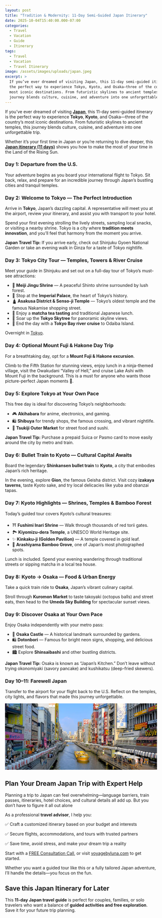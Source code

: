 ```yaml
---
layout: post
title: "Tradition & Modernity: 11-Day Semi-Guided Japan Itinerary"
date: 2025-10-04T15:40:00.000-07:00
categories:
  - Travel
  - Vacation
  - Guide
  - Itinerary
tags:
  - Travel
  - Vacation
  - Travel Itinerary
image: /assets/images/uploads/japan.jpeg
excerpt: >
  If you’ve ever dreamed of visiting Japan, this 11-day semi-guided itinerary is
  the perfect way to experience Tokyo, Kyoto, and Osaka—three of the country’s
  most iconic destinations. From futuristic skylines to ancient temples, this
  journey blends culture, cuisine, and adventure into one unforgettable trip.
---
```

If you’ve ever dreamed of visiting **[Japan](https://exoticca.com/us/cities/asia/18108-tradition-modernity-semi-guided-japan?advisor_token=soukeyna-traoredia-0195b832-d5eb-7350-a7a0-e70acf9266a0)**, this 11-day semi-guided itinerary is the perfect way to experience **Tokyo**, **Kyoto**, and Osaka—three of the country’s most iconic destinations. From futuristic skylines to ancient temples, this journey blends culture, cuisine, and adventure into one unforgettable trip.

Whether it’s your first time in Japan or you’re returning to dive deeper, this **[Japan itinerary (11 days)](https://exoticca.com/us/cities/asia/18108-tradition-modernity-semi-guided-japan?advisor_token=soukeyna-traoredia-0195b832-d5eb-7350-a7a0-e70acf9266a0)** shows you how to make the most of your time in the Land of the Rising Sun.

### **Day 1: Departure from the U.S.**

Your adventure begins as you board your international flight to Tokyo. Sit back, relax, and prepare for an incredible journey through Japan’s bustling cities and tranquil temples.

### **Day 2: Welcome to Tokyo — The Perfect Introduction**

Arrive in **Tokyo**, Japan’s dazzling capital. A representative will meet you at the airport, review your itinerary, and assist you with transport to your hotel.

Spend your first evening strolling the lively streets, sampling local snacks, or visiting a nearby shrine. Tokyo is a city where **tradition meets innovation**, and you’ll feel that harmony from the moment you arrive.

**Japan Travel Tip:** If you arrive early, check out Shinjuku Gyoen National Garden or take an evening walk in Ginza for a taste of Tokyo nightlife.

### **Day 3: Tokyo City Tour — Temples, Towers & River Cruise**

Meet your guide in Shinjuku and set out on a full-day tour of Tokyo’s must-see attractions:

* 🌳 **Meiji Jingu Shrine** — A peaceful Shinto shrine surrounded by lush forest.
* 👑 Stop at the **Imperial Palace**, the heart of Tokyo’s history.
* 🛕 **Asakusa District & Senso-ji Temple** — Tokyo’s oldest temple and the famous Nakamise shopping street.
* 🍵 Enjoy a **matcha tea tasting** and traditional Japanese lunch.
* 🌆 Soar up the **Tokyo Skytree** for panoramic skyline views.
* 🚤 End the day with a **Tokyo Bay river cruise** to Odaiba Island.

Overnight in [Tokyo](https://exoticca.com/us/cities/asia/18108-tradition-modernity-semi-guided-japan?advisor_token=soukeyna-traoredia-0195b832-d5eb-7350-a7a0-e70acf9266a0).

### **Day 4: Optional Mount Fuji & Hakone Day Trip**

For a breathtaking day, opt for a **Mount Fuji & Hakone excursion**.

Climb to the Fifth Station for stunning views, enjoy lunch in a ninja-themed village, visit the Owakudani “Valley of Hell,” and cruise Lake Ashi with Mount Fuji in the background. This is a must for anyone who wants those picture-perfect Japan moments 📸.

### **Day 5: Explore Tokyo at Your Own Pace**

This free day is ideal for discovering Tokyo’s neighborhoods:

* 🎮 **Akihabara** for anime, electronics, and gaming.
* 🛍 **Shibuya** for trendy shops, the famous crossing, and vibrant nightlife.
* 🍜 **Tsukiji Outer Market** for street food and sushi.

**Japan Travel Tip:** Purchase a prepaid Suica or Pasmo card to move easily around the city by metro and train.

### **Day 6: Bullet Train to Kyoto — Cultural Capital Awaits**

Board the legendary **Shinkansen bullet train** to **Kyoto**, a city that embodies Japan’s rich heritage.

In the evening, explore **Gion**, the famous Geisha district. Visit cozy **izakaya taverns**, taste Kyoto sake, and try local delicacies like yuba and obanzai tapas.

### **Day 7: Kyoto Highlights — Shrines, Temples & Bamboo Forest**

Today’s guided tour covers Kyoto’s cultural treasures:

* ⛩ **Fushimi Inari Shrine** — Walk through thousands of red torii gates.
* 🏞 **Kiyomizu-dera Temple**, a UNESCO World Heritage site.
* ✨ **Kinkaku-ji (Golden Pavilion)** — A temple covered in gold leaf.
* 🎋 **Arashiyama Bamboo Grove**, one of Japan’s most photographed spots.

Lunch is included. Spend your evening wandering through traditional streets or sipping matcha in a local tea house.

### **Day 8: Kyoto → Osaka — Food & Urban Energy**

Take a quick train ride to **Osaka**, Japan’s vibrant culinary capital.

Stroll through **Kuromon Market** to taste takoyaki (octopus balls) and street eats, then head to the **Umeda Sky Building** for spectacular sunset views.

### **Day 9: Discover Osaka at Your Own Pace**

Enjoy Osaka independently with your metro pass:

* 🏯 **Osaka Castle** — A historical landmark surrounded by gardens.
* 🛍 **Dotonbori** — Famous for bright neon signs, shopping, and delicious street food.
* 🏙 Explore **Shinsaibashi** and other bustling districts.

**Japan Travel Tip:** Osaka is known as “Japan’s Kitchen.” Don’t leave without trying okonomiyaki (savory pancake) and kushikatsu (deep-fried skewers).

### **Day 10–11: Farewell Japan**

Transfer to the airport for your flight back to the U.S. Reflect on the temples, city lights, and flavors that made this journey unforgettable.

![](/assets/images/uploads/367233.jpeg)

## **Plan Your Dream Japan Trip with Expert Help**

Planning a trip to Japan can feel overwhelming—language barriers, train passes, itineraries, hotel choices, and cultural details all add up. But you don’t have to figure it all out alone 

As a professional **travel advisor**, I help you:

 ✅ Craft a customized itinerary based on your budget and interests

 ✅ Secure flights, accommodations, and tours with trusted partners

 ✅ Save time, avoid stress, and make your dream trip a reality

Start with a [FREE Consultation Call](https://forms.gle/ZBeponc75D1hfRBN7), or visit [voyagebyluna.com](https://voyagebyluna.com/) to get started.

Whether you want a guided tour like this or a fully tailored Japan adventure, I’ll handle the details—you focus on the fun.

## **Save this Japan Itinerary for Later**

This **11-day Japan travel guide** is perfect for couples, families, or solo travelers who want a balance of **guided activities and free exploration**. Save it for your future trip planning.
